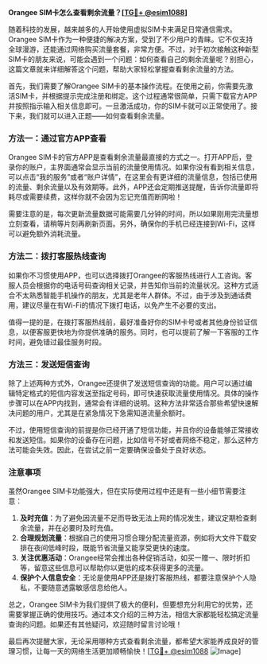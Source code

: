 **Orangee SIM卡怎么查看剩余流量？[[TG💪+ @esim1088](https://t.me/s/esim1088)]**

随着科技的发展，越来越多的人开始使用虚拟SIM卡来满足日常通信需求。Orangee SIM卡作为一种便捷的解决方案，受到了不少用户的青睐。它不仅支持全球漫游，还能通过网络购买流量套餐，非常方便。不过，对于初次接触这种新型SIM卡的朋友来说，可能会遇到一个问题：如何查看自己的剩余流量呢？别担心，这篇文章就来详细解答这个问题，帮助大家轻松掌握查看剩余流量的方法。

首先，我们需要了解Orangee SIM卡的基本操作流程。在使用之前，你需要先激活SIM卡，并根据提示完成注册和绑定。这个过程通常很简单，只需下载官方APP并按照指示输入相关信息即可。一旦激活成功，你的SIM卡就可以正常使用了。接下来，我们就可以进入正题——如何查看剩余流量。

### **方法一：通过官方APP查看**

Orangee SIM卡的官方APP是查看剩余流量最直接的方式之一。打开APP后，登录你的账户，主界面通常会显示当前的流量使用情况。如果你没有看到相关信息，可以点击“我的服务”或者“账户详情”，在这里会有更详细的流量信息，包括已使用的流量、剩余流量以及有效期等。此外，APP还会定期推送提醒，告诉你流量即将耗尽或需要续费，这样你就不会因为忘记充值而断网啦！

需要注意的是，每次更新流量数据可能需要几分钟的时间，所以如果刚用完流量想立刻查看，请稍等片刻再刷新页面。另外，确保你的手机已经连接到Wi-Fi，这样可以避免额外消耗流量。

### **方法二：拨打客服热线查询**

如果你不习惯使用APP，也可以选择拨打Orangee的客服热线进行人工咨询。客服人员会根据你的电话号码查询相关记录，并告知你当前的流量状况。这种方式适合不太熟悉智能手机操作的朋友，尤其是老年人群体。不过，由于涉及到通话费用，建议尽量在有Wi-Fi的情况下拨打电话，以免产生不必要的支出。

值得一提的是，在拨打客服热线前，最好准备好你的SIM卡号或者其他身份验证信息，以便客服更快地为你提供准确的服务。同时，也可以提前了解一下客服的工作时间，避免错过最佳服务时段。

### **方法三：发送短信查询**

除了上述两种方式外，Orangee还提供了发送短信查询的功能。用户可以通过编辑特定格式的短信内容发送至指定号码，即可快速获取流量使用情况。具体的操作步骤可以在APP内找到，通常会有详细的说明。这种方法非常适合那些希望快速解决问题的用户，尤其是在紧急情况下急需知道流量余额时。

不过，使用短信查询的前提是你已经开通了短信功能，并且你的设备能够正常接收和发送短信。如果你的设备存在问题，比如信号不好或者网络不稳定，那么这种方法可能会失效。因此，在尝试之前一定要确保设备处于良好状态。

### **注意事项**

虽然Orangee SIM卡功能强大，但在实际使用过程中还是有一些小细节需要注意：

1. **及时充值**：为了避免因流量不足而导致无法上网的情况发生，建议定期检查剩余流量，并在必要时及时充值。
2. **合理规划流量**：根据自己的使用习惯合理分配流量资源，例如将大文件下载安排在夜间低峰时段，既能节省流量又能享受更快的速度。
3. **关注优惠活动**：Orangee经常会推出各种促销活动，如买一赠一、限时折扣等，留意这些信息可以帮助你以更低的成本获得更多的流量。
4. **保护个人信息安全**：无论是使用APP还是拨打客服热线，都要注意保护个人隐私，不要随意透露敏感信息给他人。

总之，Orangee SIM卡为我们提供了极大的便利，但要想充分利用它的优势，还需要掌握正确的使用技巧。通过本文介绍的三种方法，相信大家都能轻松搞定流量查询的问题。如果还有其他疑问，欢迎随时留言讨论哦！

最后再次提醒大家，无论采用哪种方式查看剩余流量，都希望大家能养成良好的管理习惯，让每一天的网络生活更加顺畅愉快！[[TG💪+ @esim1088](https://t.me/s/esim1088) ![Image](https://i.postimg.cc/4NQfJmqS/Snipaste-2025-05-13-00-14-12.png)]